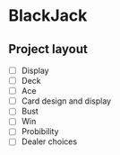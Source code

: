 # BlackJack
## Project layout
- [ ] Display
- [ ] Deck
- [ ] Ace 
- [ ] Card design and display
- [ ] Bust
- [ ] Win
- [ ] Probibility
- [ ] Dealer choices 
